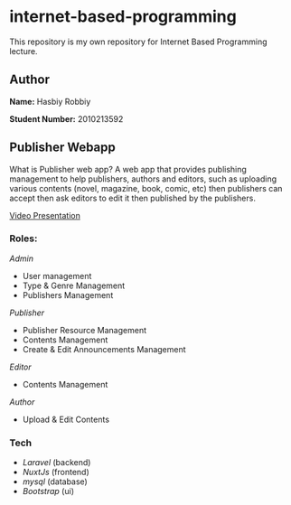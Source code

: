 # internet-based-programming
This repository is my own repository for Internet Based Programming lecture.

## Author
**Name:** Hasbiy Robbiy

**Student Number:** 2010213592

## Publisher Webapp

What is Publisher web app? A web app that provides publishing management to help publishers, authors and editors, such as uploading various contents (novel, magazine, book, comic, etc) then publishers can accept then ask editors to edit it then published by the publishers.

[Video Presentation](https://youtu.be/h7n-zw2fbXk)

### Roles:

*Admin*
- User management
- Type & Genre Management
- Publishers Management

*Publisher*
- Publisher Resource Management
- Contents Management
- Create & Edit Announcements Management

*Editor*
- Contents Management

*Author*
- Upload & Edit Contents

### Tech
- *Laravel* (backend)
- *NuxtJs* (frontend)
- *mysql* (database)
- *Bootstrap* (ui)

